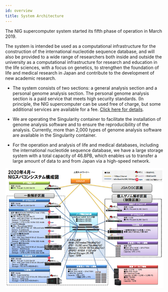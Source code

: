 ```yaml
---
id: overview
title: System Architecture
---
```



The NIG supercomputer system started its fifth phase of operation in March 2019.

The system is intended be used as a computational infrastructure for the construction of the international nucleotide sequence database, and will also be provided to a wide range of researchers both inside and outside the university as a computational infrastructure for research and education in the life sciences, with a focus on genetics, to strengthen the foundation of life and medical research in Japan and contribute to the development of new academic research.

- The system consists of two sections: a general analysis section and a personal genome analysis section. The personal genome analysis section is a paid service that meets high security standards. (In principle, the NIG supercomputer can be used free of charge, but some additional services are available for a fee. [Click here for details](/application/billing_service).

- We are operating the Singularity container to facilitate the installation of genome analysis software and to ensure the reproducibility of the analysis. Currently, more than 2,000 types of genome analysis software are available in the Singularity container.

- For the operation and analysis of life and medical databases, including the international nucleotide sequence database, we have a large storage system with a total capacity of 46.8PB, which enables us to transfer a large amount of data to and from Japan via a high-speed network.


![](system_overview_ja.png)
